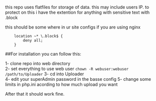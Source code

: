 this repo uses flatfiles for storage of data. this may include users IP.
to protect on this i have the extention for anything with sensitive text with .block

this should be some where in ur site configs if you are using nginx
```
    location ~* \.block$ {
        deny all;
    }
```

##For installation you can follow this:

1- clone repo into web directory<br/>
2- set everything to use web user `chown -R webuser:webuser /path/to/Uploader`
3- cd into Uploader<br/>
4- edit your superAdmin password in the basse config
5- change some limits in php.ini acording to how much upload you want

After that it should work fine.
